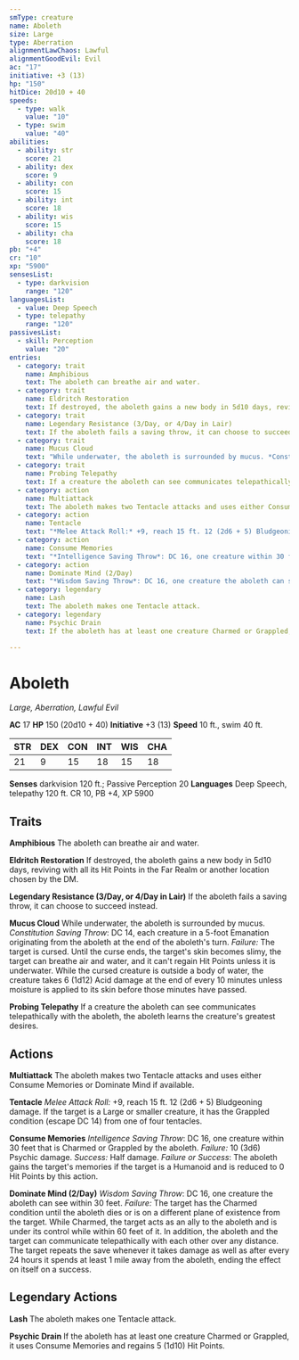 ```yaml
---
smType: creature
name: Aboleth
size: Large
type: Aberration
alignmentLawChaos: Lawful
alignmentGoodEvil: Evil
ac: "17"
initiative: +3 (13)
hp: "150"
hitDice: 20d10 + 40
speeds:
  - type: walk
    value: "10"
  - type: swim
    value: "40"
abilities:
  - ability: str
    score: 21
  - ability: dex
    score: 9
  - ability: con
    score: 15
  - ability: int
    score: 18
  - ability: wis
    score: 15
  - ability: cha
    score: 18
pb: "+4"
cr: "10"
xp: "5900"
sensesList:
  - type: darkvision
    range: "120"
languagesList:
  - value: Deep Speech
  - type: telepathy
    range: "120"
passivesList:
  - skill: Perception
    value: "20"
entries:
  - category: trait
    name: Amphibious
    text: The aboleth can breathe air and water.
  - category: trait
    name: Eldritch Restoration
    text: If destroyed, the aboleth gains a new body in 5d10 days, reviving with all its Hit Points in the Far Realm or another location chosen by the DM.
  - category: trait
    name: Legendary Resistance (3/Day, or 4/Day in Lair)
    text: If the aboleth fails a saving throw, it can choose to succeed instead.
  - category: trait
    name: Mucus Cloud
    text: "While underwater, the aboleth is surrounded by mucus. *Constitution Saving Throw*: DC 14, each creature in a 5-foot Emanation originating from the aboleth at the end of the aboleth's turn. *Failure:*  The target is cursed. Until the curse ends, the target's skin becomes slimy, the target can breathe air and water, and it can't regain Hit Points unless it is underwater. While the cursed creature is outside a body of water, the creature takes 6 (1d12) Acid damage at the end of every 10 minutes unless moisture is applied to its skin before those minutes have passed."
  - category: trait
    name: Probing Telepathy
    text: If a creature the aboleth can see communicates telepathically with the aboleth, the aboleth learns the creature's greatest desires.
  - category: action
    name: Multiattack
    text: The aboleth makes two Tentacle attacks and uses either Consume Memories or Dominate Mind if available.
  - category: action
    name: Tentacle
    text: "*Melee Attack Roll:* +9, reach 15 ft. 12 (2d6 + 5) Bludgeoning damage. If the target is a Large or smaller creature, it has the Grappled condition (escape DC 14) from one of four tentacles."
  - category: action
    name: Consume Memories
    text: "*Intelligence Saving Throw*: DC 16, one creature within 30 feet that is Charmed or Grappled by the aboleth. *Failure:*  10 (3d6) Psychic damage. *Success:*  Half damage. *Failure or Success*:  The aboleth gains the target's memories if the target is a Humanoid and is reduced to 0 Hit Points by this action."
  - category: action
    name: Dominate Mind (2/Day)
    text: "*Wisdom Saving Throw*: DC 16, one creature the aboleth can see within 30 feet. *Failure:*  The target has the Charmed condition until the aboleth dies or is on a different plane of existence from the target. While Charmed, the target acts as an ally to the aboleth and is under its control while within 60 feet of it. In addition, the aboleth and the target can communicate telepathically with each other over any distance. The target repeats the save whenever it takes damage as well as after every 24 hours it spends at least 1 mile away from the aboleth, ending the effect on itself on a success."
  - category: legendary
    name: Lash
    text: The aboleth makes one Tentacle attack.
  - category: legendary
    name: Psychic Drain
    text: If the aboleth has at least one creature Charmed or Grappled, it uses Consume Memories and regains 5 (1d10) Hit Points.

---
```


# Aboleth
*Large, Aberration, Lawful Evil*

**AC** 17
**HP** 150 (20d10 + 40)
**Initiative** +3 (13)
**Speed** 10 ft., swim 40 ft.

| STR | DEX | CON | INT | WIS | CHA |
| --- | --- | --- | --- | --- | --- |
| 21 | 9 | 15 | 18 | 15 | 18 |

**Senses** darkvision 120 ft.; Passive Perception 20
**Languages** Deep Speech, telepathy 120 ft.
CR 10, PB +4, XP 5900

## Traits

**Amphibious**
The aboleth can breathe air and water.

**Eldritch Restoration**
If destroyed, the aboleth gains a new body in 5d10 days, reviving with all its Hit Points in the Far Realm or another location chosen by the DM.

**Legendary Resistance (3/Day, or 4/Day in Lair)**
If the aboleth fails a saving throw, it can choose to succeed instead.

**Mucus Cloud**
While underwater, the aboleth is surrounded by mucus. *Constitution Saving Throw*: DC 14, each creature in a 5-foot Emanation originating from the aboleth at the end of the aboleth's turn. *Failure:*  The target is cursed. Until the curse ends, the target's skin becomes slimy, the target can breathe air and water, and it can't regain Hit Points unless it is underwater. While the cursed creature is outside a body of water, the creature takes 6 (1d12) Acid damage at the end of every 10 minutes unless moisture is applied to its skin before those minutes have passed.

**Probing Telepathy**
If a creature the aboleth can see communicates telepathically with the aboleth, the aboleth learns the creature's greatest desires.

## Actions

**Multiattack**
The aboleth makes two Tentacle attacks and uses either Consume Memories or Dominate Mind if available.

**Tentacle**
*Melee Attack Roll:* +9, reach 15 ft. 12 (2d6 + 5) Bludgeoning damage. If the target is a Large or smaller creature, it has the Grappled condition (escape DC 14) from one of four tentacles.

**Consume Memories**
*Intelligence Saving Throw*: DC 16, one creature within 30 feet that is Charmed or Grappled by the aboleth. *Failure:*  10 (3d6) Psychic damage. *Success:*  Half damage. *Failure or Success*:  The aboleth gains the target's memories if the target is a Humanoid and is reduced to 0 Hit Points by this action.

**Dominate Mind (2/Day)**
*Wisdom Saving Throw*: DC 16, one creature the aboleth can see within 30 feet. *Failure:*  The target has the Charmed condition until the aboleth dies or is on a different plane of existence from the target. While Charmed, the target acts as an ally to the aboleth and is under its control while within 60 feet of it. In addition, the aboleth and the target can communicate telepathically with each other over any distance. The target repeats the save whenever it takes damage as well as after every 24 hours it spends at least 1 mile away from the aboleth, ending the effect on itself on a success.

## Legendary Actions

**Lash**
The aboleth makes one Tentacle attack.

**Psychic Drain**
If the aboleth has at least one creature Charmed or Grappled, it uses Consume Memories and regains 5 (1d10) Hit Points.

